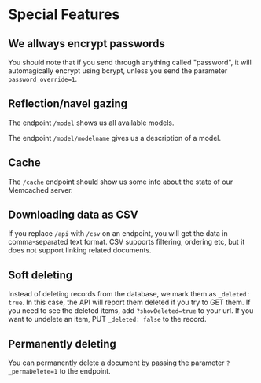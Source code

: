# Special Features

## We allways encrypt passwords

You should note that if you send through anything called "password", it will automagically encrypt using bcrypt, unless you send the parameter `password_override=1`.

## Reflection/navel gazing

The endpoint `/model` shows us all available models.

The endpoint `/model/modelname` gives us a description of a model.

## Cache

The `/cache` endpoint should show us some info about the state of our Memcached server.

## Downloading data as CSV

If you replace `/api` with `/csv` on an endpoint, you will get the data in comma-separated text format. CSV supports filtering, ordering etc, but it does not support linking related documents.

## Soft deleting

Instead of deleting records from the database, we mark them as `_deleted: true`. In this case, the API will report them deleted if you try to GET them. If you need to see the deleted items, add `?showDeleted=true` to your url. If you want to undelete an item, PUT `_deleted: false` to the record.

## Permanently deleting

You can permanently delete a document by passing the parameter `?_permaDelete=1` to the endpoint.
